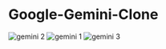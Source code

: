 # Google-Gemini-Clone
![gemini 2](https://github.com/prathamesh177/Google-Gemini-Clone/assets/121346957/088fdc29-1926-4c75-bc25-d94c1575188b)
![gemini 1](https://github.com/prathamesh177/Google-Gemini-Clone/assets/121346957/1e185034-818b-451f-bba8-2ea74242c215)
![gemini 3](https://github.com/prathamesh177/Google-Gemini-Clone/assets/121346957/396cd7f2-36a9-4570-bd2a-baf10f515b34)
